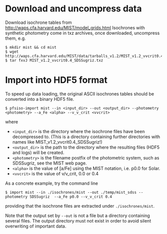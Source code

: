 # Download and uncompress data

Download isochrone tables from http://waps.cfa.harvard.edu/MIST/model_grids.html
Isochrones with synthetic photometry come in txz archives, once downloaded, uncompress them, e.g.

    $ mkdir mist && cd mist
    $ wget http://waps.cfa.harvard.edu/MIST/data/tarballs_v1.2/MIST_v1.2_vvcrit0.4_SDSSugriz.txz
    $ tar fxvJ MIST_v1.2_vvcrit0.4_SDSSugriz.txz

# Import into HDF5 format

To speed up data loading, the original ASCII isochrones tables should be converted into a binary HDF5 file.

    $ pfsiso-import mist --in <input_dir> --out <output_dir> --photometry <photometry> --a_Fe <alpha> --v_v_crit <vvcrit>

where

* `<input_dir>` is the directory where the isochrone files have been decompressed to. (This is a directory containing further directories with names like MIST_v1.2_vvcrit0.4_SDSSugriz!)
* `<output_dir>` is the path to the directory where the resulting files (HDF5 and logs) will be created.
* `<photometry>` is the filename postfix of the photometric system, such as SDSSugriz, see the MIST web page.
* `<alpha>` is the value of [a/Fe] using the MIST notation, i.e. p0.0 for Solar.
* `<vvcrit>` is the value of v/v_crit, 0.0 or 0.4

As a concrete example, try the command line

    $ import mist --in ./isochrones/mist --out ./temp/mist_sdss --photometry SDSSugriz  --a_Fe p0.0 --v_v_crit 0.4

providing that the isochrone files are extracted under `./isochrones/mist`.

Note that the output set by `--out` is not a file but a directory containing several files. The output directory must not exist in order to avoid silent overwriting of important data.